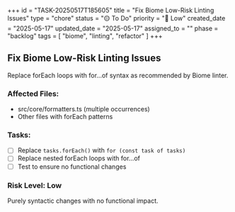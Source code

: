 +++
id = "TASK-20250517T185605"
title = "Fix Biome Low-Risk Linting Issues"
type = "chore"
status = "🟡 To Do"
priority = "🔽 Low"
created_date = "2025-05-17"
updated_date = "2025-05-17"
assigned_to = ""
phase = "backlog"
tags = [ "biome", "linting", "refactor" ]
+++

## Fix Biome Low-Risk Linting Issues

Replace forEach loops with for...of syntax as recommended by Biome linter.

### Affected Files:
- src/core/formatters.ts (multiple occurrences)
- Other files with forEach patterns

### Tasks:
- [ ] Replace `tasks.forEach()` with `for (const task of tasks)`
- [ ] Replace nested forEach loops with for...of
- [ ] Test to ensure no functional changes

### Risk Level: Low
Purely syntactic changes with no functional impact.
